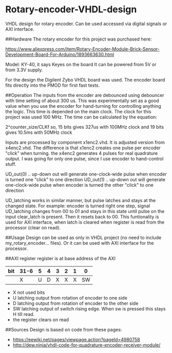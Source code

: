 # Rotary-encoder-VHDL-design
VHDL design for rotary encoder. Can be used accessed via digital signals or AXI interface.

##Hardware
The rotary encoder for this project was purchased here:

https://www.aliexpress.com/item/Rotary-Encoder-Module-Brick-Sensor-Development-Board-For-Arduino/1893663630.html

Model: KY-40, it says Keyes on the board
It can be powered from 5V or from 3.3V supply.

For the design the Digilent Zybo VHDL board was used. The encoder board fits directly into the PMOD for first fast tests.

##Operation
The inputs from the encoder are debounced using debouncer with time setting of about 300 us. This was experimentally set as a good value when you use the encoder for hand-turning for controlling anything the logic. This time is depended on the main clock. The clock for this project was used 100 MHz. The time can be calculated by the equation:

2^counter_size/CLKf
so, 15 bits gives 327us with 100MHz clock and 19 bits gives 10.5ms with 50MHz clock

Inputs are processed by component x1enc2.vhd. It is adjusted version from x4enc2.vhd. The difference is that x1enc2 creates one pulse per encoder "click" when turning. the x4enc2 generates 4 pulses for real quadrature output. 
I was going for only one pulse, since I use encoder to hand-control stuff.

UD_out(0) .. up-down out will generate one-clock-wide pulse when encoder is turned one "click" to one direction
UD_out(1) .. up-down out will generate one-clock-wide pulse when encoder is turned the other "click" to one direction

UD_latching works in similar manner, but pulse latches and stays at the changed state. For example: encoder is turned right one step, signal UD_latching changes from 00 to 01 and stays in this state until pulse on the input clear_latch is present. Then it resets back to 00. This funtionality is used for AXI interface, when latch is cleared when register is read from the processor (clear on read).

##Usage
Design can be used as only in VHDL project (no need to include my_rotary_encoder... files). Or it can be used with AXI interface for the processor.

##AXI register
register is at base address of the AXI

bit|31-6|5|4|3|2|1|0
---|---|---|---|---|---|---|---
||X|U|D|X|X|X|SW

* X not used bits
* U	latching output from rotation of encoder to one side
* D	latching output from rotation of encoder to the other side
* SW	latching output of switch rising edge. When sw is pressed this stays H till read. 
*	the register clears on read

##Sources
Design is based on code from these pages:

* https://eewiki.net/pages/viewpage.action?pageId=4980758
* http://dew.ninja/vhdl-code-for-quadrature-encoder-receiver-module/

